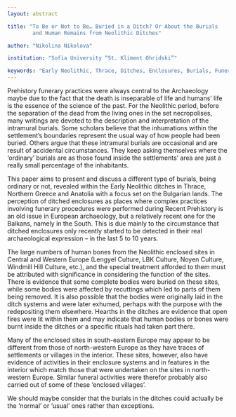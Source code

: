```yaml
---
layout: abstract

title: "To Be or Not to Be… Buried in а Ditch? Or About the Burials
        and Human Remains from Neolithic Ditches"

author: "Nikolina Nikolova"

institution: "Sofia University “St. Kliment Ohridski”"

keywords: "Early Neolithic, Thrace, Ditches, Enclosures, Burials, Funerary Practices"
---
```


Prehistory funerary practices were always central to the Archaeology
maybe due to the fact that the death is inseparable of life and
humans’ life is the essence of the science of the past. For the
Neolithic period, before the separation of the dead from the living
ones in the set necropolises, many writings are devoted to the
description and interpretation of the intramural burials. Some
scholars believe that the inhumations within the settlement’s
boundaries represent the usual way of how people had been
buried. Others argue that these intramural burials are occasional and
are result of accidental circumstances. They keep asking themselves
where the ‘ordinary’ burials are as those found inside the
settlements’ area are just a really small percentage of the
inhabitants.

This paper aims to present and discuss a different type of burials,
being ordinary or not, revealed within the Early Neolithic ditches in
Thrace, Northern Greece and Anatolia with a focus set on the Bulgarian
lands. The perception of ditched enclosures as places where complex
practices involving funerary procedures were performed during Recent
Prehistory is an old issue in European archaeology, but a relatively
recent one for the Balkans, namely in the South. This is due mainly to
the circumstance that ditched enclosures only recently started to be
detected in their real archaeological expression – in the last 5 to 10
years.

The large numbers of human bones from the Neolithic enclosed sites in
Central and Western Europe (Lengyel Culture, LBK Culture, Noyen
Culture, Windmill Hill Culture, etc.), and the special treatment
afforded to them must be attributed with significance in considering
the function of the sites. There is evidence that some complete bodies
were buried on these sites, while some bodies were affected by
recuttings which led to parts of them being removed. It is also
possible that the bodies were originally laid in the ditch systems and
were later exhumed, perhaps with the purpose with the redepositing
them elsewhere. Hearths in the ditches are evidence that open fires
were lit within them and may indicate that human bodies or bones were
burnt inside the ditches or a specific rituals had taken part there.

Many of the enclosed sites in south-eastern Europe may appear to be
different from those of north-western Europe as they have traces of
settlements or villages in the interior. These sites, however, also
have evidence of activities in their enclosure systems and in features
in the interior which match those that were undertaken on the sites in
north-western Europe. Similar funeral activities were therefor
probably also carried out of some of these ‘enclosed villages’.

We should maybe consider that the burials in the ditches could
actually be the ‘normal’ or ‘usual’ ones rather than exceptions.
